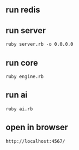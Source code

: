 ## run redis

## run server

    ruby server.rb -o 0.0.0.0

## run core

    ruby engine.rb

## run ai

    ruby ai.rb

## open in browser

    http://localhost:4567/
